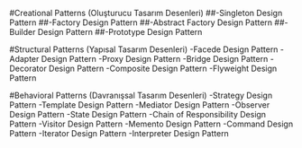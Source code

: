 #Creational Patterns (Oluşturucu Tasarım Desenleri)
##-Singleton Design Pattern
##-Factory Design Pattern
##-Abstract Factory Design Pattern
##-Builder Design Pattern
##-Prototype Design Pattern

#Structural Patterns (Yapısal Tasarım Desenleri)
-Facede Design Pattern
-Adapter Design Pattern
-Proxy Design Pattern
-Bridge Design Pattern
-Decorator Design Pattern
-Composite Design Pattern
-Flyweight Design Pattern

#Behavioral Patterns (Davranışsal Tasarım Desenleri)
-Strategy Design Pattern
-Template Design Pattern
-Mediator Design Pattern
-Observer Design Pattern
-State Design Pattern
-Chain of Responsibility Design Pattern
-Visitor Design Pattern
-Memento Design Pattern
-Command Design Pattern
-Iterator Design Pattern
-Interpreter Design Pattern
